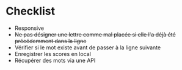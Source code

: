 # Checklist

- Responsive
- ~~Ne pas désigner une lettre comme mal placée si elle l'a déjà été précédemment dans la ligne~~
- Vérifier si le mot existe avant de passer à la ligne suivante
- Enregistrer les scores en local
- Récupérer des mots via une API